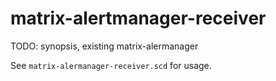 # matrix-alertmanager-receiver

TODO: synopsis, existing matrix-alermanager

See `matrix-alermanager-receiver.scd` for usage.
